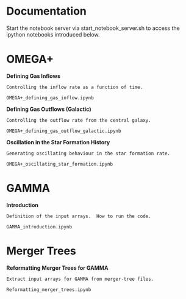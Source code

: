 Documentation
============


Start the notebook server via start_notebook_server.sh
to access the ipython notebooks introduced below.

OMEGA+ 
=====

**Defining Gas Inflows**

	Controlling the inflow rate as a function of time.
	
	OMEGA+_defining_gas_inflow.ipynb
	
**Defining Gas Outflows (Galactic)**

	Controlling the outflow rate from the central galaxy.
	
	OMEGA+_defining_gas_outflow_galactic.ipynb

**Oscillation in the Star Formation History**
	
	Generating oscillating behaviour in the star formation rate.

	OMEGA+_oscillating_star_formation.ipynb
	
	
GAMMA
=====

**Introduction**

	Definition of the input arrays.  How to run the code.
	
	GAMMA_introduction.ipynb
	
	
Merger Trees
============

**Reformatting Merger Trees for GAMMA**

	Extract input arrays for GAMMA from merger-tree files.
	
	Reformatting_merger_trees.ipynb